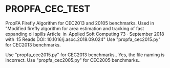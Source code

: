 # PROPFA_CEC_TEST
PropFA Firefly Algorithm for CEC2013 and 20105 benchmarks. Used in "Modified firefly algorithm for area estimation and tracking of fast expanding oil spills Article in Applied Soft Computing 73 · September 2018 with 15 Reads DOI: 10.1016/j.asoc.2018.09.024" Use "propfa_cec2015.py" for CEC2013 benchmarks.

Use "propfa_cec2015.py" for CEC2013 benchmarks.. Yes, the file naming is incorrect.
Use "propfa_cec2005.py" for CEC2005 benchmarks..
